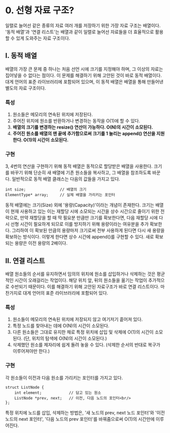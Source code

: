 # <strong>0. 선형 자료 구조?</strong>
일렬로 늘어선 같은 종류의 자료 여러 개를 저장하기 위한 가장 자료 구조는 배열이다. '동적 배열'과 '연결 리스트'는 배열과 같이 일렬로 늘어선 자료들을 더 효율적으로 활용할 수 있게 도와주는 자료 구조이다.

## <strong>I. 동적 배열</strong>
배열의 가장 큰 문제 중 하나는 처음 선언 시에 크기를 지정해야 하며, 그 이상의 자료는 집어넣을 수 없다는 점이다. 이 문제를 해결하기 위해 고안된 것이 바로 동적 배열이다. 대게 언어의 표준 라이브러리에 포함되어 있으며, 이 동적 배열은 배열을 통해 만들어낸 별도의 자료 구조이다.

### <strong>특성</strong>
1. 원소들은 메모리의 연속된 위치에 저장된다.
2. 주어진 위치에 원소를 반환하거나 변경하는 동작을 O(1)에 할 수 있다.
3. **배열의 크기를 변경하는 resize() 연산이 가능하다. O(N)의 시간이 소모된다.** 
4. **주어진 원소를 배열의 맨 끝에 추가함으로써 크기를 1 늘리는 append() 연산을 지원한다. O(1)의 시간이 소모된다.**

### <strong>구현</strong>
3, 4번의 연산을 구현하기 위해 동적 배열은 동적으로 할당받은 배열을 사용한다. 크기를 바꾸기 위해 단순히 새 배열에 기존 원소들을 복사하고, 그 배열을 참조하도록 바꾼다. 일반적으로 동적 배열 클래스는 다음의 값들을 가지고 있다.
```
int size;               // 배열의 크기
ElementType* array;     // 실제 배열을 가리키는 포인터
```
동적 배열에는 크기(Size) 외에 '용량(Capacity)'이라는 개념이 존재한다. 크기는 배열이 현재 사용하고 있는 이는 재할당 시에 소모되는 시간을 상수 시간으로 줄이기 위한 전략으로, 만약 재할당을 할 때 딱 필요분 만큼만 크기를 확보한다면, 다음 재할당 시에 다시 선형 시간이 필요하게 되므로 이를 방지하기 위해 용량이라는 여유분을 추가 확보한다. 그리하여 이 확보된 만큼의 용량마저 크기로써 전부 사용하게 된다면 다시 새 용량을 확보하는 방식이다. 이렇게 한다면 상수 시간에 append()를 구현할 수 있다. 새로 확보되는 용량은 이전 용량의 2배이다.

## <strong>II. 연결 리스트</strong>
배열 원소들의 순서를 유지하면서 임의의 위치에 원소를 삽입하거나 삭제하는 것은 평균적인 시간이 오래걸리는 작업이다. 해당 위치 앞, 뒤의 원소들을 옮기는 작업이 추가적으로 수반되기 때문이다. 이를 해결하기 위해 고안된 자료구조가 바로 연결 리스트이다. 마찬가지로 대게 언어의 표준 라이브러리에 포함되어 있다.

### <strong>특성</strong>
1. 원소들이 메모리의 연속된 위치에 저장되지 않고 여기저기 흩어져 있다.
2. 특정 노드를 찾아내는 데에 O(N)의 시간이 소모된다.
3. 다른 원소들은 그대로 유지한 채로 특정 위치에 삽입 및 삭제에 O(1)의 시간이 소모된다. (단, 위치의 탐색에 O(N)의 시간이 소모된다.)
4. 삭제했던 원소를 제자리에 쉽게 돌려 놓을 수 있다. (삭제한 순서의 반대로 복구가 이루어져야만 한다.)

### <strong>구현</strong>
각 원소들이 이전과 다음 원소를 가리키는 포인터를 가지고 있다.
```
struct ListNode {
    int element;            // 담고 있는 원소
    ListNode *prev, next;   // 이전, 다음 노드의 포인터<br/>
};
```
특정 위치에 노드를 삽입, 삭제하는 방법은, '새 노드의 prev, next 노드 포인터'와 '이전 노드의 next 포인터', '다음 노드의 prev 포인터'를 바꿔줌으로써 O(1)의 시간만에 이루어진다. 

